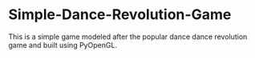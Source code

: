 # Simple-Dance-Revolution-Game
This is a simple game modeled after the popular dance dance revolution game and built using PyOpenGL.
